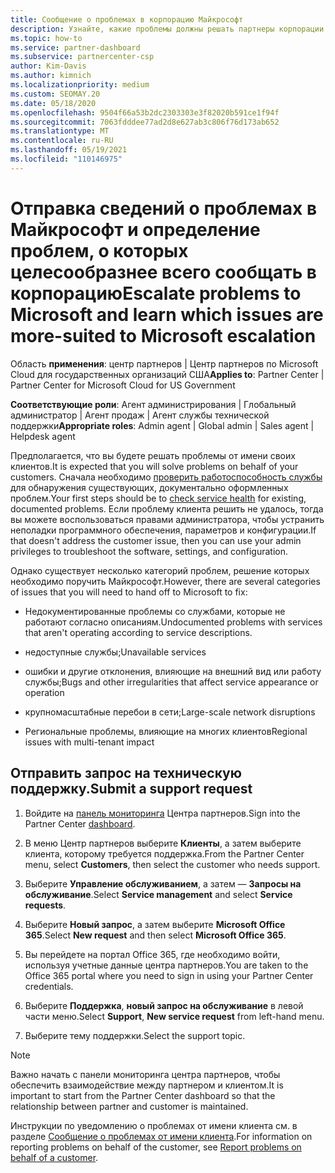 ```yaml
---
title: Сообщение о проблемах в корпорацию Майкрософт
description: Узнайте, какие проблемы должны решать партнеры корпорации Майкрософт для своих клиентов и какие проблемы может потребоваться передать корпорации Майкрософт.
ms.topic: how-to
ms.service: partner-dashboard
ms.subservice: partnercenter-csp
author: Kim-Davis
ms.author: kimnich
ms.localizationpriority: medium
ms.custom: SEOMAY.20
ms.date: 05/18/2020
ms.openlocfilehash: 9504f66a53b2dc2303303e3f82020b591ce1f94f
ms.sourcegitcommit: 7063fdddee77ad2d8e627ab3c806f76d173ab652
ms.translationtype: MT
ms.contentlocale: ru-RU
ms.lasthandoff: 05/19/2021
ms.locfileid: "110146975"
---
```

# <a name="escalate-problems-to-microsoft-and-learn-which-issues-are-more-suited-to-microsoft-escalation"></a><span data-ttu-id="e51b8-103">Отправка сведений о проблемах в Майкрософт и определение проблем, о которых целесообразнее всего сообщать в корпорацию</span><span class="sxs-lookup"><span data-stu-id="e51b8-103">Escalate problems to Microsoft and learn which issues are more-suited to Microsoft escalation</span></span>  

<span data-ttu-id="e51b8-104">Область **применения**: центр партнеров | Центр партнеров по Microsoft Cloud для государственных организаций США</span><span class="sxs-lookup"><span data-stu-id="e51b8-104">**Applies to**: Partner Center | Partner Center for Microsoft Cloud for US Government</span></span>

<span data-ttu-id="e51b8-105">**Соответствующие роли**: Агент администрирования | Глобальный администратор | Агент продаж | Агент службы технической поддержки</span><span class="sxs-lookup"><span data-stu-id="e51b8-105">**Appropriate roles**: Admin agent | Global admin | Sales agent | Helpdesk agent</span></span>

<span data-ttu-id="e51b8-106">Предполагается, что вы будете решать проблемы от имени своих клиентов.</span><span class="sxs-lookup"><span data-stu-id="e51b8-106">It is expected that you will solve problems on behalf of your customers.</span></span> <span data-ttu-id="e51b8-107">Сначала необходимо [проверить работоспособность службы](check-service-health.md) для обнаружения существующих, документально оформленных проблем.</span><span class="sxs-lookup"><span data-stu-id="e51b8-107">Your first steps should be to [check service health](check-service-health.md) for existing, documented problems.</span></span> <span data-ttu-id="e51b8-108">Если проблему клиента решить не удалось, тогда вы можете воспользоваться правами администратора, чтобы устранить неполадки программного обеспечения, параметров и конфигурации.</span><span class="sxs-lookup"><span data-stu-id="e51b8-108">If that doesn't address the customer issue, then you can use your admin privileges to troubleshoot the software, settings, and configuration.</span></span>

<span data-ttu-id="e51b8-109">Однако существует несколько категорий проблем, решение которых необходимо поручить Майкрософт.</span><span class="sxs-lookup"><span data-stu-id="e51b8-109">However, there are several categories of issues that you will need to hand off to Microsoft to fix:</span></span>

- <span data-ttu-id="e51b8-110">Недокументированные проблемы со службами, которые не работают согласно описаниям.</span><span class="sxs-lookup"><span data-stu-id="e51b8-110">Undocumented problems with services that aren't operating according to service descriptions.</span></span>

- <span data-ttu-id="e51b8-111">недоступные службы;</span><span class="sxs-lookup"><span data-stu-id="e51b8-111">Unavailable services</span></span>

- <span data-ttu-id="e51b8-112">ошибки и другие отклонения, влияющие на внешний вид или работу службы;</span><span class="sxs-lookup"><span data-stu-id="e51b8-112">Bugs and other irregularities that affect service appearance or operation</span></span>

- <span data-ttu-id="e51b8-113">крупномасштабные перебои в сети;</span><span class="sxs-lookup"><span data-stu-id="e51b8-113">Large-scale network disruptions</span></span>

- <span data-ttu-id="e51b8-114">Региональные проблемы, влияющие на многих клиентов</span><span class="sxs-lookup"><span data-stu-id="e51b8-114">Regional issues with multi-tenant impact</span></span>

## <a name="submit-a-support-request"></a><span data-ttu-id="e51b8-115">Отправить запрос на техническую поддержку.</span><span class="sxs-lookup"><span data-stu-id="e51b8-115">Submit a support request</span></span>

1. <span data-ttu-id="e51b8-116">Войдите на [панель мониторинга](https://partner.microsoft.com/dashboard) Центра партнеров.</span><span class="sxs-lookup"><span data-stu-id="e51b8-116">Sign into the Partner Center [dashboard](https://partner.microsoft.com/dashboard).</span></span>

2. <span data-ttu-id="e51b8-117">В меню Центр партнеров выберите **Клиенты**, а затем выберите клиента, которому требуется поддержка.</span><span class="sxs-lookup"><span data-stu-id="e51b8-117">From the Partner Center menu, select **Customers**, then select the customer who needs support.</span></span>

3. <span data-ttu-id="e51b8-118">Выберите **Управление обслуживанием**, а затем — **Запросы на обслуживание**.</span><span class="sxs-lookup"><span data-stu-id="e51b8-118">Select **Service management** and select **Service requests**.</span></span>

4. <span data-ttu-id="e51b8-119">Выберите **Новый запрос**, а затем выберите **Microsoft Office 365**.</span><span class="sxs-lookup"><span data-stu-id="e51b8-119">Select **New request** and then select **Microsoft Office 365**.</span></span>

5. <span data-ttu-id="e51b8-120">Вы перейдете на портал Office 365, где необходимо войти, используя учетные данные центра партнеров.</span><span class="sxs-lookup"><span data-stu-id="e51b8-120">You are taken to the Office 365 portal where you need to sign in using your Partner Center credentials.</span></span>

6. <span data-ttu-id="e51b8-121">Выберите **Поддержка**, **новый запрос на обслуживание** в левой части меню.</span><span class="sxs-lookup"><span data-stu-id="e51b8-121">Select **Support**, **New service request** from left-hand menu.</span></span>

7. <span data-ttu-id="e51b8-122">Выберите тему поддержки.</span><span class="sxs-lookup"><span data-stu-id="e51b8-122">Select the support topic.</span></span>

>[!NOTE]
><span data-ttu-id="e51b8-123">Важно начать с панели мониторинга центра партнеров, чтобы обеспечить взаимодействие между партнером и клиентом.</span><span class="sxs-lookup"><span data-stu-id="e51b8-123">It is important to start from the Partner Center dashboard so that the relationship between partner and customer is maintained.</span></span> 

<span data-ttu-id="e51b8-124">Инструкции по уведомлению о проблемах от имени клиента см. в разделе [Сообщение о проблемах от имени клиента](report-problems-on-behalf-of-a-customer.md).</span><span class="sxs-lookup"><span data-stu-id="e51b8-124">For information on reporting problems on behalf of the customer, see [Report problems on behalf of a customer](report-problems-on-behalf-of-a-customer.md).</span></span>

